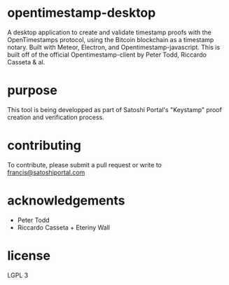 # opentimestamp-desktop
A desktop application to create and validate timestamp proofs with the OpenTimestamps protocol, using the Bitcoin blockchain as a timestamp notary. Built with Meteor, Electron, and Opentimestamp-javascript. This is built off of the official Opentimestamp-client by Peter Todd, Riccardo Casseta & al.

# purpose
This tool is being developped as part of Satoshi Portal's "Keystamp" proof creation and verification process.

# contributing
To contribute, please submit a pull request or write to francis@satoshiportal.com

# acknowledgements
- Peter Todd
- Riccardo Casseta + Eteriny Wall

# license
LGPL 3

